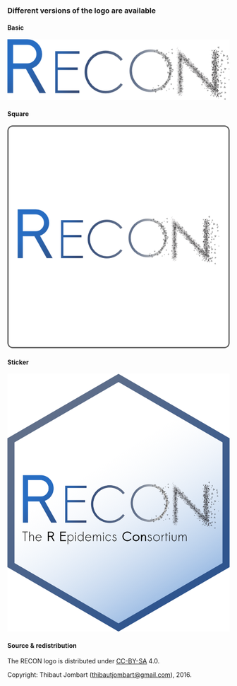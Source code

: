 
### Different versions of the logo are available

#### Basic
![basic logo](png/logo-w600px.png)

#### Square
![square logo](png/logo-square-w600px.png)

#### Sticker
![hex logo](png/logo-sticker.png)





#### Source & redistribution
The RECON logo is distributed under [CC-BY-SA](https://creativecommons.org/licenses/by-sa/4.0/) 4.0. 

Copyright: Thibaut Jombart (thibautjombart@gmail.com), 2016.
